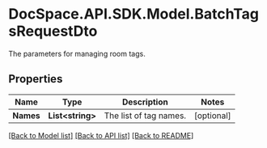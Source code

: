 # DocSpace.API.SDK.Model.BatchTagsRequestDto
The parameters for managing room tags.

## Properties

Name | Type | Description | Notes
------------ | ------------- | ------------- | -------------
**Names** | **List&lt;string&gt;** | The list of tag names. | [optional] 

[[Back to Model list]](../README.md#documentation-for-models) [[Back to API list]](../README.md#documentation-for-api-endpoints) [[Back to README]](../README.md)

